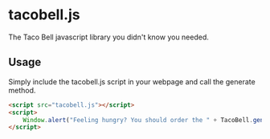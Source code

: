 tacobell.js
================================================================================

The Taco Bell javascript library you didn't know you needed.

Usage
--------------------------------------------------------------------------------

Simply include the tacobell.js script in your webpage and call the generate
method.

```html
<script src="tacobell.js"></script>
<script>
    Window.alert("Feeling hungry? You should order the " + TacoBell.generate());
</script>
```
